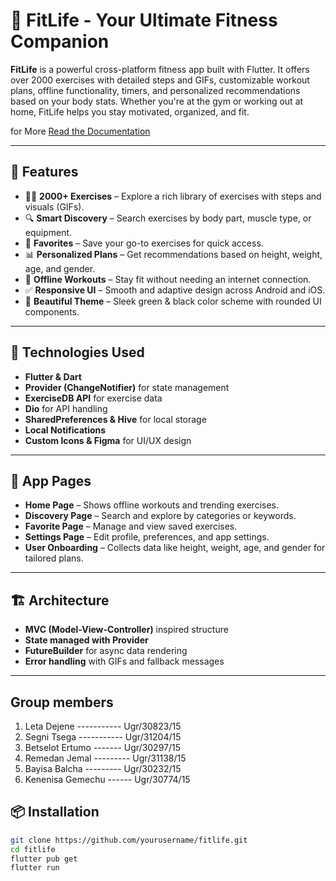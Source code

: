 # 💪 FitLife - Your Ultimate Fitness Companion

**FitLife** is a powerful cross-platform fitness app built with Flutter. It offers over 2000 exercises with detailed steps and GIFs, customizable workout plans, offline functionality, timers, and personalized recommendations based on your body stats. Whether you're at the gym or working out at home, FitLife helps you stay motivated, organized, and fit.

for More [Read the Documentation](./docs/README.md)  

---

## 🚀 Features

- 🏋️‍♂️ **2000+ Exercises** – Explore a rich library of exercises with steps and visuals (GIFs).
- 🔍 **Smart Discovery** – Search exercises by body part, muscle type, or equipment.
- 📁 **Favorites** – Save your go-to exercises for quick access.
- 📊 **Personalized Plans** – Get recommendations based on height, weight, age, and gender.
- 📶 **Offline Workouts** – Stay fit without needing an internet connection.
- ✅ **Responsive UI** – Smooth and adaptive design across Android and iOS.
- 💚 **Beautiful Theme** – Sleek green & black color scheme with rounded UI components.

---

## 🧠 Technologies Used

- **Flutter & Dart**
- **Provider (ChangeNotifier)** for state management
- **ExerciseDB API** for exercise data
- **Dio** for API handling
- **SharedPreferences & Hive** for local storage
- **Local Notifications**
- **Custom Icons & Figma** for UI/UX design

---

## 📱 App Pages

- **Home Page** – Shows offline workouts and trending exercises.
- **Discovery Page** – Search and explore by categories or keywords.
- **Favorite Page** – Manage and view saved exercises.
- **Settings Page** – Edit profile, preferences, and app settings.
- **User Onboarding** – Collects data like height, weight, age, and gender for tailored plans.

---

## 🏗️ Architecture

- **MVC (Model-View-Controller)** inspired structure
- **State managed with Provider**
- **FutureBuilder** for async data rendering
- **Error handling** with GIFs and fallback messages

---
## Group members  
1. Leta Dejene ----------- Ugr/30823/15  
2. Segni Tsega ----------- Ugr/31204/15  
3. Betselot Ertumo ------- Ugr/30297/15  
4. Remedan Jemal --------- Ugr/31138/15  
5. Bayisa Balcha --------- Ugr/30232/15  
6. Kenenisa Gemechu ------ Ugr/30774/15  

## 📦 Installation

```bash
git clone https://github.com/yourusername/fitlife.git
cd fitlife
flutter pub get
flutter run
